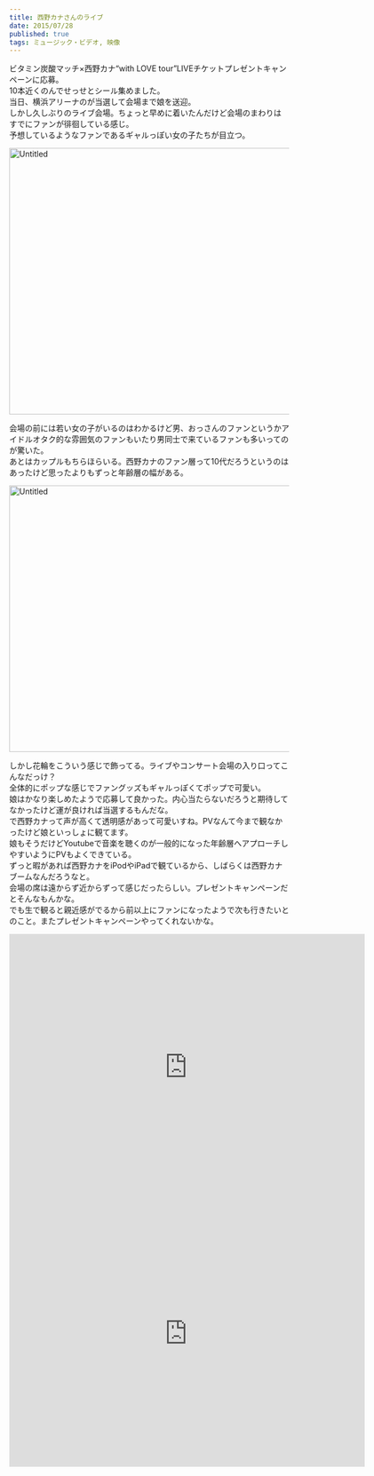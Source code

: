 ```yaml
---
title: 西野カナさんのライブ
date: 2015/07/28
published: true
tags: ミュージック・ビデオ, 映像
---
```


ビタミン炭酸マッチ×西野カナ“with LOVE tour”LIVEチケットプレゼントキャンペーンに応募。<br>
10本近くのんでせっせとシール集めました。<br>
当日、横浜アリーナのが当選して会場まで娘を送迎。<br>
しかし久しぶりのライブ会場。ちょっと早めに着いたんだけど会場のまわりはすでにファンが徘徊している感じ。<br>
予想しているようなファンであるギャルっぽい女の子たちが目立つ。

<a data-flickr-embed="true" href="https://www.flickr.com/photos/shigeki_takeguchi/19465788593/in/dateposted-public/" title="Untitled"><img src="https://farm4.staticflickr.com/3788/19465788593_0ee3f2ee8a_n.jpg" width="640" height="480" alt="Untitled"></a><script async src="//embedr.flickr.com/assets/client-code.js" charset="utf-8"></script>

会場の前には若い女の子がいるのはわかるけど男、おっさんのファンというかアイドルオタク的な雰囲気のファンもいたり男同士で来ているファンも多いってのが驚いた。<br>
あとはカップルもちらほらいる。西野カナのファン層って10代だろうというのはあったけど思ったよりもずっと年齢層の幅がある。<br>

<a data-flickr-embed="true" href="https://www.flickr.com/photos/shigeki_takeguchi/19898765710/in/dateposted-public/" title="Untitled"><img src="https://farm1.staticflickr.com/308/19898765710_733763e2e1_n.jpg" width="640" height="480" alt="Untitled"></a><script async src="//embedr.flickr.com/assets/client-code.js" charset="utf-8"></script>

しかし花輪をこういう感じで飾ってる。ライブやコンサート会場の入り口ってこんなだっけ？<br>
全体的にポップな感じでファングッズもギャルっぽくてポップで可愛い。<br>
娘はかなり楽しめたようで応募して良かった。内心当たらないだろうと期待してなかったけど運が良ければ当選するもんだな。<br>
で西野カナって声が高くて透明感があって可愛いすね。PVなんて今まで観なかったけど娘といっしょに観てます。<br>
娘もそうだけどYoutubeで音楽を聴くのが一般的になった年齢層へアプローチしやすいようにPVもよくできている。<br>
ずっと暇があれば西野カナをiPodやiPadで観ているから、しばらくは西野カナブームなんだろうなと。<br>
会場の席は遠からず近からずって感じだったらしい。プレゼントキャンペーンだとそんなもんかな。<br>
でも生で観ると親近感がでるから前以上にファンになったようで次も行きたいとのこと。またプレゼントキャンペーンやってくれないかな。

<iframe class="youtube mb10" width="640" height="480" src="https://www.youtube.com/embed/RY0VC4A4saE" frameborder="0" allowfullscreen></iframe>

<div class="itunes-link" data-itunes-id="1014439465"></div>

<iframe class="youtube mb10" width="640" height="480" src="https://www.youtube.com/embed/sawxwunW7G0?list=RDsawxwunW7G0" frameborder="0" allowfullscreen></iframe>

<div class="itunes-link" data-itunes-id="910119897"></div>
